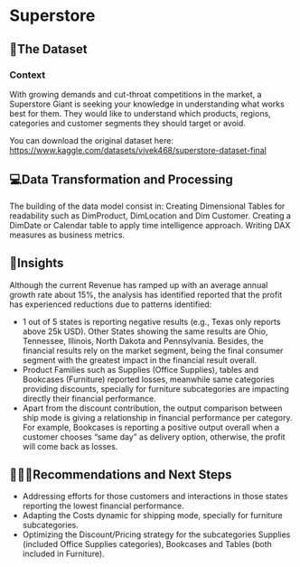 # Superstore

## 🧮The Dataset


### Context
With growing demands and cut-throat competitions in the market, a Superstore Giant is seeking your knowledge in understanding what works best for them. They would like to understand which products, regions, categories and customer segments they should target or avoid.

You can download the original dataset here: https://www.kaggle.com/datasets/vivek468/superstore-dataset-final

## 💻Data Transformation and Processing

The building of the data model consist in:
Creating Dimensional Tables for readability such as DimProduct, DimLocation and Dim Customer.
Creating a DimDate or Calendar table to apply time intelligence approach.
Writing DAX measures as business metrics.

## 🔎Insights

Although the current Revenue has ramped up with an average annual growth rate about 15%, the analysis has identified reported that the profit has experienced reductions due to patterns identified:
- 1 out of 5 states is reporting negative results (e.g., Texas only reports above 25k USD). Other States showing the same results are Ohio, Tennessee, Illinois,  North Dakota and Pennsylvania. Besides, the financial results rely on the market segment, being the final consumer segment with the greatest impact in the financial result overall.
- Product Families such as Supplies (Office Supplies), tables and Bookcases (Furniture) reported losses, meanwhile same categories providing discounts, specially for furniture subcategories are impacting directly their financial performance.
- Apart from the discount contribution, the output comparison between ship mode is giving a relationship in financial performance per category. For example, Bookcases is reporting a positive output overall when a customer chooses “same day” as delivery option, otherwise, the profit will come back as losses.

## 🚶🏻‍➡️Recommendations and Next Steps

- Addressing efforts for those customers and interactions in those states reporting the lowest financial performance.
- Adapting the Costs dynamic for shipping mode, specially for furniture subcategories.
- Optimizing the Discount/Pricing strategy for the subcategories Supplies (included Office Supplies categories), Bookcases and Tables (both included in Furniture).

